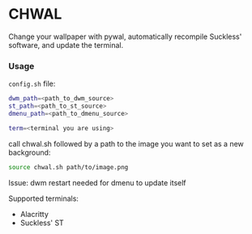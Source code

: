 # CHWAL

Change your wallpaper with pywal, automatically recompile Suckless' software, and update the terminal.

### Usage
`config.sh` file:
```sh
dwm_path=<path_to_dwm_source>
st_path=<path_to_st_source>
dmenu_path=<path_to_dmenu_source>

term=<terminal you are using>
```

call chwal.sh followed by a path to the image you want to set as a new background:
```sh
source chwal.sh path/to/image.png
```

Issue: dwm restart needed for dmenu to update itself

Supported terminals:

- Alacritty
- Suckless' ST

